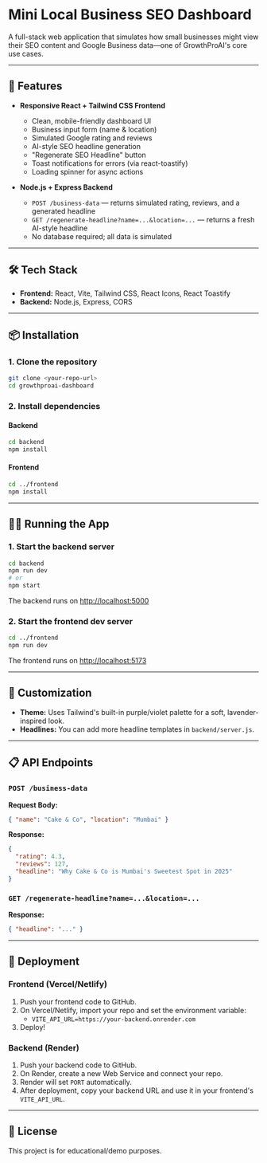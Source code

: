 # Mini Local Business SEO Dashboard

A full-stack web application that simulates how small businesses might view their SEO content and Google Business data—one of GrowthProAI's core use cases.

---

## 🚀 Features

- **Responsive React + Tailwind CSS Frontend**

  - Clean, mobile-friendly dashboard UI
  - Business input form (name & location)
  - Simulated Google rating and reviews
  - AI-style SEO headline generation
  - "Regenerate SEO Headline" button
  - Toast notifications for errors (via react-toastify)
  - Loading spinner for async actions

- **Node.js + Express Backend**
  - `POST /business-data` — returns simulated rating, reviews, and a generated headline
  - `GET /regenerate-headline?name=...&location=...` — returns a fresh AI-style headline
  - No database required; all data is simulated

---

## 🛠️ Tech Stack

- **Frontend:** React, Vite, Tailwind CSS, React Icons, React Toastify
- **Backend:** Node.js, Express, CORS

---

## 📦 Installation

### 1. Clone the repository

```sh
git clone <your-repo-url>
cd growthproai-dashboard
```

### 2. Install dependencies

#### Backend

```sh
cd backend
npm install
```

#### Frontend

```sh
cd ../frontend
npm install
```

---

## 🏃‍♂️ Running the App

### 1. Start the backend server

```sh
cd backend
npm run dev
# or
npm start
```

The backend runs on [http://localhost:5000](http://localhost:5000)

### 2. Start the frontend dev server

```sh
cd ../frontend
npm run dev
```

The frontend runs on [http://localhost:5173](http://localhost:5173)

---

## 🌈 Customization

- **Theme:** Uses Tailwind's built-in purple/violet palette for a soft, lavender-inspired look.
- **Headlines:** You can add more headline templates in `backend/server.js`.

---

## 📋 API Endpoints

### `POST /business-data`

**Request Body:**

```json
{ "name": "Cake & Co", "location": "Mumbai" }
```

**Response:**

```json
{
  "rating": 4.3,
  "reviews": 127,
  "headline": "Why Cake & Co is Mumbai's Sweetest Spot in 2025"
}
```

### `GET /regenerate-headline?name=...&location=...`

**Response:**

```json
{ "headline": "..." }
```

---

## 🚀 Deployment

### Frontend (Vercel/Netlify)

1. Push your frontend code to GitHub.
2. On Vercel/Netlify, import your repo and set the environment variable:
   - `VITE_API_URL=https://your-backend.onrender.com`
3. Deploy!

### Backend (Render)

1. Push your backend code to GitHub.
2. On Render, create a new Web Service and connect your repo.
3. Render will set `PORT` automatically.
4. After deployment, copy your backend URL and use it in your frontend's `VITE_API_URL`.

---

## 📝 License

This project is for educational/demo purposes.
